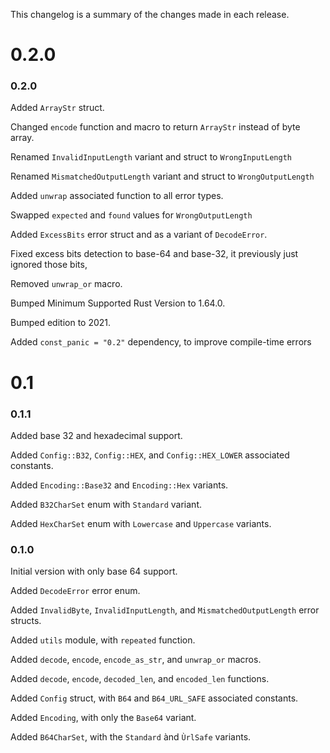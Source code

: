 This changelog is a summary of the changes made in each release.

# 0.2.0

### 0.2.0

Added `ArrayStr` struct.

Changed `encode` function and macro to return `ArrayStr` instead of byte array.

Renamed `InvalidInputLength` variant and struct to `WrongInputLength`

Renamed `MismatchedOutputLength` variant and struct to `WrongOutputLength`

Added `unwrap` associated function to all error types.

Swapped `expected` and `found` values for `WrongOutputLength`

Added `ExcessBits` error struct and as a variant of `DecodeError`.

Fixed excess bits detection to base-64 and base-32, it previously just ignored those bits,

Removed `unwrap_or` macro.

Bumped Minimum Supported Rust Version to 1.64.0.

Bumped edition to 2021.

Added `const_panic = "0.2"` dependency, to improve compile-time errors



# 0.1

### 0.1.1

Added base 32 and hexadecimal support.

Added `Config::B32`, `Config::HEX`, and `Config::HEX_LOWER` associated constants.

Added `Encoding::Base32` and `Encoding::Hex` variants.

Added `B32CharSet` enum with `Standard` variant.

Added `HexCharSet` enum with `Lowercase` and `Uppercase` variants.


### 0.1.0

Initial version with only base 64 support.

Added `DecodeError` error enum.

Added `InvalidByte`, `InvalidInputLength`, and `MismatchedOutputLength` error structs.

Added `utils` module, with `repeated` function.

Added `decode`, `encode`, `encode_as_str`, and `unwrap_or` macros.

Added `decode`, `encode`, `decoded_len`, and `encoded_len` functions.

Added `Config` struct, with `B64` and `B64_URL_SAFE` associated constants.

Added `Encoding`, with only the `Base64` variant.

Added `B64CharSet`, with the `Standard` ànd `ÙrlSafe` variants.



